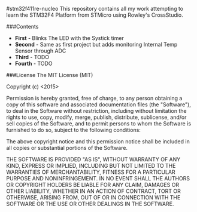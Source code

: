 #stm32f411re-nucleo
This repository contains all my work attempting to learn the STM32F4 Platform from STMicro using Rowley's CrossStudio.

###Contents
 - **First** - Blinks The LED with the Systick timer
 - **Second** - Same as first project but adds monitoring Internal Temp Sensor through ADC
 - **Third** - TODO
 - **Fourth** - TODO

###License
The MIT License (MIT)

Copyright (c) <2015> <David Rebbe>

Permission is hereby granted, free of charge, to any person obtaining a copy
of this software and associated documentation files (the "Software"), to deal
in the Software without restriction, including without limitation the rights
to use, copy, modify, merge, publish, distribute, sublicense, and/or sell
copies of the Software, and to permit persons to whom the Software is
furnished to do so, subject to the following conditions:

The above copyright notice and this permission notice shall be included in
all copies or substantial portions of the Software.

THE SOFTWARE IS PROVIDED "AS IS", WITHOUT WARRANTY OF ANY KIND, EXPRESS OR
IMPLIED, INCLUDING BUT NOT LIMITED TO THE WARRANTIES OF MERCHANTABILITY,
FITNESS FOR A PARTICULAR PURPOSE AND NONINFRINGEMENT. IN NO EVENT SHALL THE
AUTHORS OR COPYRIGHT HOLDERS BE LIABLE FOR ANY CLAIM, DAMAGES OR OTHER
LIABILITY, WHETHER IN AN ACTION OF CONTRACT, TORT OR OTHERWISE, ARISING FROM,
OUT OF OR IN CONNECTION WITH THE SOFTWARE OR THE USE OR OTHER DEALINGS IN
THE SOFTWARE.
